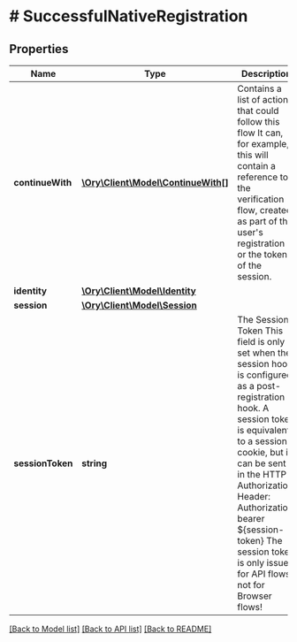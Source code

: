 # # SuccessfulNativeRegistration

## Properties

Name | Type | Description | Notes
------------ | ------------- | ------------- | -------------
**continueWith** | [**\Ory\Client\Model\ContinueWith[]**](ContinueWith.md) | Contains a list of actions, that could follow this flow  It can, for example, this will contain a reference to the verification flow, created as part of the user&#39;s registration or the token of the session. | [optional]
**identity** | [**\Ory\Client\Model\Identity**](Identity.md) |  |
**session** | [**\Ory\Client\Model\Session**](Session.md) |  | [optional]
**sessionToken** | **string** | The Session Token  This field is only set when the session hook is configured as a post-registration hook.  A session token is equivalent to a session cookie, but it can be sent in the HTTP Authorization Header:  Authorization: bearer ${session-token}  The session token is only issued for API flows, not for Browser flows! | [optional]

[[Back to Model list]](../../README.md#models) [[Back to API list]](../../README.md#endpoints) [[Back to README]](../../README.md)

